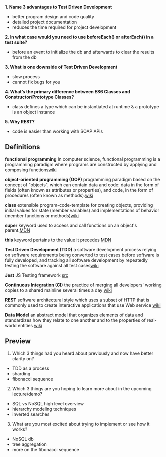 **1. Name 3 advantages to Test Driven Development**
- better program design and code quality
- detailed project documentation
- reduces the time required for project development

**2. In what case would you need to use beforeEach() or afterEach() in a test suite?**
- before an event to initialize the db and afterwards to clear the results from the db

**3. What is one downside of Test Driven Development**
- slow process
- cannot fix bugs for you

**4. What’s the primary difference between ES6 Classes and Constructor/Prototype Classes?**
- class defines a type which can be instantiated at runtime & a prototype is an object instance

**5. Why REST?**
- code is easier than working with SOAP APIs

## Definitions

**functional programming**
In computer science, functional programming is a programming paradigm where programs are constructed by applying and composing functions[wiki](https://en.wikipedia.org/wiki/Functional_programming)

**object-oriented programming (OOP)**
 programming paradigm based on the concept of "objects", which can contain data and code: data in the form of fields (often known as attributes or properties), and code, in the form of procedures (often known as methods).[wiki](https://en.wikipedia.org/wiki/Object-oriented_programming)

**class**
extensible program-code-template for creating objects, providing initial values for state (member variables) and implementations of behavior (member functions or methods)[wiki](https://en.wikipedia.org/wiki/Class_(computer_programming))

**super**
keyword used to access and call functions on an object's parent.[MDN](https://developer.mozilla.org/en-US/docs/Web/JavaScript/Reference/Operators/super)

**this**
keyword pertains to the value it precedes
[MDN](https://developer.mozilla.org/en-US/docs/Web/JavaScript/Reference/Operators/this)

**Test Driven Development (TDD)**
a software development process relying on software requirements being converted to test cases before software is fully developed, and tracking all software development by repeatedly testing the software against all test cases[wiki](https://en.wikipedia.org/wiki/Test-driven_development)

**Jest**
JS Testing framework [src](https://jestjs.io/)

**Continuous Integration (CI)**
the practice of merging all developers' working copies to a shared mainline several times a day [wiki](https://en.wikipedia.org/wiki/Continuous_integration)

**REST**
 software architectural style which uses a subset of HTTP that is commonly used to create interactive applications that use Web service [wiki](https://en.wikipedia.org/wiki/Representational_state_transfer)

**Data Model**
an abstract model that organizes elements of data and standardizes how they relate to one another and to the properties of real-world entities [wiki](https://en.wikipedia.org/wiki/Data_model)

## Preview
1. Which 3 things had you heard about previously and now have better clarity on?
- TDD as a process
- sharding
- fibonacci sequence
2. Which 3 things are you hoping to learn more about in the upcoming lecture/demo?
- SQL vs NoSQL high level overview
- hierarchy modeling techniques
- inverted searches

3. What are you most excited about trying to implement or see how it works?
- NoSQL db
- tree aggregation
- more on the fibonacci sequence

